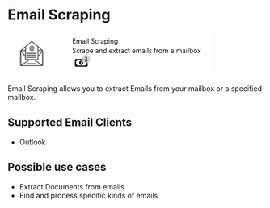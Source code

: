 # Email Scraping

![](../.gitbook/assets/46%20%281%29.png)

Email Scraping allows you to extract Emails from your mailbox or a specified mailbox.

## Supported Email Clients

* Outlook

## Possible use cases

* Extract Documents from emails
* Find and process specific kinds of emails


